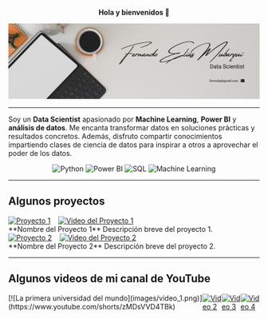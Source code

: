 <!-- Centrar el saludo -->
<p align="center">
  <strong>Hola y bienvenidos 👋</strong>
</p>

<!-- Imagen de portada -->
<p align="center">
  <img src="images/Flyer.png" alt="Imagen de portada" width="600"/>
</p>

<!-- Línea divisoria -->
---

<!-- Descripción personal breve -->
Soy un **Data Scientist** apasionado por **Machine Learning**, **Power BI** y **análisis de datos**. Me encanta transformar datos en soluciones prácticas y resultados concretos. Además, disfruto compartir conocimientos impartiendo clases de ciencia de datos para inspirar a otros a aprovechar el poder de los datos.

<!-- Habilidades destacadas mediante badges -->
<p align="center">
  <img src="https://img.shields.io/badge/Python-3776AB?style=for-the-badge&logo=python&logoColor=white" alt="Python"/>
  <img src="https://img.shields.io/badge/Power_BI-F2C811?style=for-the-badge&logo=power-bi&logoColor=black" alt="Power BI"/>
  <img src="https://img.shields.io/badge/SQL-CC2927?style=for-the-badge&logo=Microsoft-SQL-Server&logoColor=white" alt="SQL"/>
  <img src="https://img.shields.io/badge/Machine_Learning-009688?style=for-the-badge&logo=machine-learning&logoColor=white" alt="Machine Learning"/>
</p>

<!-- Línea divisoria -->
---

## Algunos proyectos

<!-- Proyecto 1 -->
<div style="display: flex; align-items: center;">
  <!-- Imagen que enlaza al repositorio o página del proyecto -->
  <a href="URL_DEL_PROYECTO_1">
    <img src="URL_DE_LA_IMAGEN_DEL_PROYECTO_1" alt="Proyecto 1" width="300"/>
  </a>
  <!-- Espacio entre imágenes -->
  &nbsp;&nbsp;&nbsp;&nbsp;
  <!-- Imagen que enlaza al video relacionado -->
  <a href="URL_DEL_VIDEO_DEL_PROYECTO_1">
    <img src="URL_DE_LA_IMAGEN_DEL_VIDEO_1" alt="Video del Proyecto 1" width="300"/>
  </a>
</div>
**Nombre del Proyecto 1**  
Descripción breve del proyecto 1.

<!-- Proyecto 2 -->
<div style="display: flex; align-items: center;">
  <a href="URL_DEL_PROYECTO_2">
    <img src="URL_DE_LA_IMAGEN_DEL_PROYECTO_2" alt="Proyecto 2" width="300"/>
  </a>
  &nbsp;&nbsp;&nbsp;&nbsp;
  <a href="URL_DEL_VIDEO_DEL_PROYECTO_2">
    <img src="URL_DE_LA_IMAGEN_DEL_VIDEO_2" alt="Video del Proyecto 2" width="300"/>
  </a>
</div>
**Nombre del Proyecto 2**  
Descripción breve del proyecto 2.

<!-- Repite la estructura para más proyectos -->

<!-- Línea divisoria -->
---

## Algunos videos de mi canal de YouTube

<div style="display: flex; justify-content: space-between;">
  <!-- Video 1 -->
  [![La primera universidad del mundo](images/video_1.png)](https://www.youtube.com/shorts/zMDsVVD4TBk)
  <!--
  <a href="https://www.youtube.com/shorts/zMDsVVD4TBk">
    <img src="https://www.youtube.com/shorts/zMDsVVD4TBk/0.jpg" alt="Video 1" width="200"/>
  </a> -->
  
  <!-- Video 2 -->
  <a href="https://www.youtube.com/watch?v=ID_DEL_VIDEO_2">
    <img src="https://img.youtube.com/vi/ID_DEL_VIDEO_2/0.jpg" alt="Video 2" width="200"/>
  </a>
  <!-- Video 3 -->
  <a href="https://www.youtube.com/watch?v=ID_DEL_VIDEO_3">
    <img src="https://img.youtube.com/vi/ID_DEL_VIDEO_3/0.jpg" alt="Video 3" width="200"/>
  </a>
  <!-- Video 4 -->
  <a href="https://www.youtube.com/watch?v=ID_DEL_VIDEO_4">
    <img src="https://img.youtube.com/vi/ID_DEL_VIDEO_4/0.jpg" alt="Video 4" width="200"/>
  </a>
</div>
